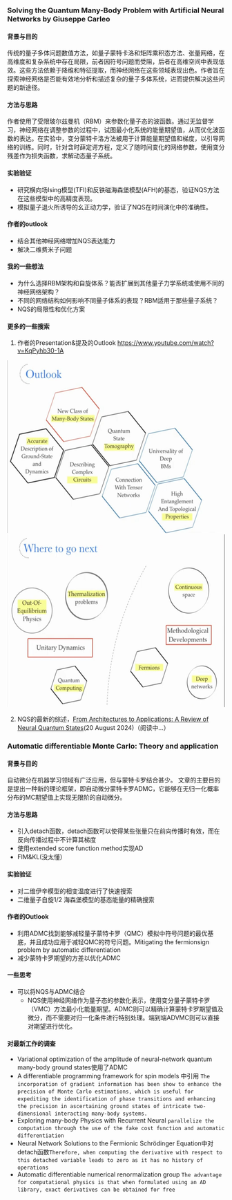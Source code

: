 ### Solving the Quantum Many-Body Problem with Artificial Neural Networks by Giuseppe Carleo

#### 背景与目的
传统的量子多体问题数值方法，如量子蒙特卡洛和矩阵乘积态方法、张量网络，在高维度和复杂系统中存在局限，前者因符号问题而受阻，后者在高维空间中表现低效。这些方法依赖于降维和特征提取，而神经网络在这些领域表现出色。作者旨在探索神经网络是否能有效地分析和描述复杂的量子多体系统，进而提供解决这些问题的新途径。

#### 方法与思路
作者使用了受限玻尔兹曼机（RBM）来参数化量子态的波函数。通过无监督学习，神经网络在调整参数的过程中，试图最小化系统的能量期望值，从而优化波函数的表达。在实验中，变分蒙特卡洛方法被用于计算能量期望值和梯度，以引导网络的训练。同时，针对含时薛定谔方程，定义了随时间变化的网络参数，使用变分残差作为损失函数，求解动态量子系统。

#### 实验验证
- 研究横向场Ising模型(TFI)和反铁磁海森堡模型(AFH)的基态，验证NQS方法在这些模型中的高精度表现。
- 模拟量子退火所诱导的幺正动力学，验证了NQS在时间演化中的准确性。

#### 作者的outlook

- 结合其他神经网络增加NQS表达能力
- 解决二维费米子问题

#### 我的一些想法
- 为什么选择RBM架构和自旋体系？能否扩展到其他量子力学系统或使用不同的神经网络架构？
- 不同的网络结构如何影响不同量子体系的表现？RBM适用于那些量子系统？
- NQS的局限性和优化方案

#### 更多的一些搜索
1. 作者的Presentation&提及的Outlook https://www.youtube.com/watch?v=KqPyhb30-1A
<div style="text-align: center;">
<img src="./outlook.jpg" alt="description" height="400">
<img src="./outlook1.jpg" alt="description" height="400">
</div>

2. NQS的最新的综述，[From Architectures to Applications: A Review of Neural Quantum States](https://iopscience.iop.org/article/10.1088/2058-9565/ad7168/meta)(20 August 2024)（阅读中…）

### Automatic differentiable Monte Carlo: Theory and application

#### 背景与目的
自动微分在机器学习领域有广泛应用，但与蒙特卡罗结合甚少。
文章的主要目的是提出一种新的理论框架，即自动微分蒙特卡罗ADMC，它能够在无归一化概率分布的MC期望值上实现无限阶的自动微分。

#### 方法与思路

- 引入detach函数，detach函数可以使得某些张量只在前向传播时有效，而在反向传播过程中不计算其梯度
- 使用extended score function method实现AD
- FIM&KL(没太懂）

#### 实验验证
- 对二维伊辛模型的相变温度进行了快速搜索
- 二维量子自旋1/2 海森堡模型的基态能量的精确搜索

#### 作者的Outlook 
- 利用ADMC找到能够减轻量子蒙特卡罗（QMC）模拟中符号问题的最优基底，并且成功应用于减轻QMC的符号问题。Mitigating the fermionsign problem by automatic differentiation
- 减少蒙特卡罗期望的方差以优化ADMC

#### 一些思考
- 可以将NQS与ADMC结合
	- NQS使用神经网络作为量子态的参数化表示，使用变分量子蒙特卡罗（VMC）方法最小化能量期望。ADMC则可以精确计算蒙特卡罗期望值及微分，而不需要对归一化条件进行特别处理。端到端ADVMC则可以直接对期望进行优化。

#### 对最新工作的调查
- Variational optimization of the amplitude of neural-network quantum many-body ground states使用了ADMC
- A differentiable programming framework for spin models 中引用
`The incorporation of gradient information has been show to enhance the precision of Monte Carlo estimations, which is useful for expediting the identification of phase transitions and enhancing the precision in ascertaining ground states of intricate two-dimensional interacting many-body systems.`
- Exploring many-body Physics with Recurrent Neural `parallelize the computation through the use of the fake cost function and automatic differentiation`
- Neural Network Solutions to the Fermionic Schrödinger Equation中对detach函数`Therefore, when computing the derivative with respect to this detached variable leads to zero as it has no history of operations`
- Automatic differentiable numerical renormalization group
`The advantage for computational physics is that when formulated using an AD library, exact derivatives can be obtained for free`

